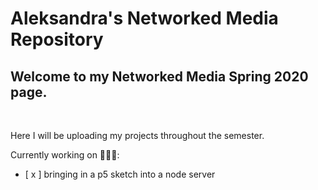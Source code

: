 # Aleksandra's Networked Media Repository

## Welcome to my Networked Media Spring 2020 page.
  <br>
<p>
  Here I will be uploading my projects throughout the semester.
</p>

Currently working on 👩🏼‍💻:
<br>
- [ x ] bringing in a p5 sketch into a node server
